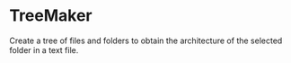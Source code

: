 # TreeMaker
 Create a tree of files and folders to obtain the architecture of the selected folder in a text file.
